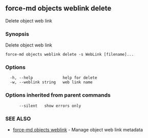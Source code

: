 ## force-md objects weblink delete

Delete object web link

### Synopsis

Delete object web link

```
force-md objects weblink delete -s WebLink [filename]...
```

### Options

```
  -h, --help             help for delete
  -w, --weblink string   web link name
```

### Options inherited from parent commands

```
      --silent   show errors only
```

### SEE ALSO

* [force-md objects weblink](force-md_objects_weblink.md)	 - Manage object web link metadata

